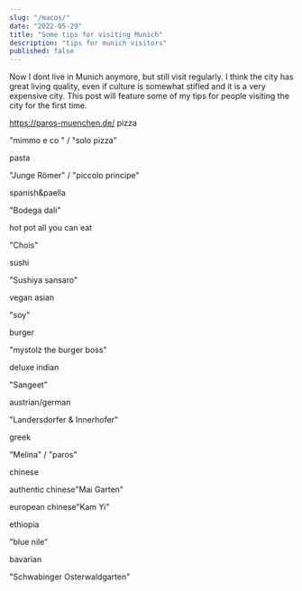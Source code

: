 ```yaml
---
slug: "/macos/"
date: "2022-05-29"
title: "Some tips for visiting Munich"
description: "tips for munich visitors"
published: false
---
```


Now I dont live in Munich anymore, but still visit regularly. I think the city has great living quality, even if culture is somewhat stifled and it is a very expensive city.
This post will feature some of my tips for people visiting the city for the first time.

https://paros-muenchen.de/
pizza

"mimmo e co " / "solo pizza"

pasta

"Junge Römer" / "piccolo principe"

spanish&paella

"Bodega dali"

hot pot all you can eat

"Chois"

sushi

"Sushiya sansaro"

vegan asian

"soy"

burger

"mystolz the burger boss"

deluxe indian

"Sangeet"

austrian/german

"Landersdorfer & Innerhofer"

greek

"Melina" / "paros"

chinese

authentic chinese"Mai Garten"

european chinese"Kam Yi"

ethiopia

"blue nile"

bavarian

"Schwabinger Osterwaldgarten"
